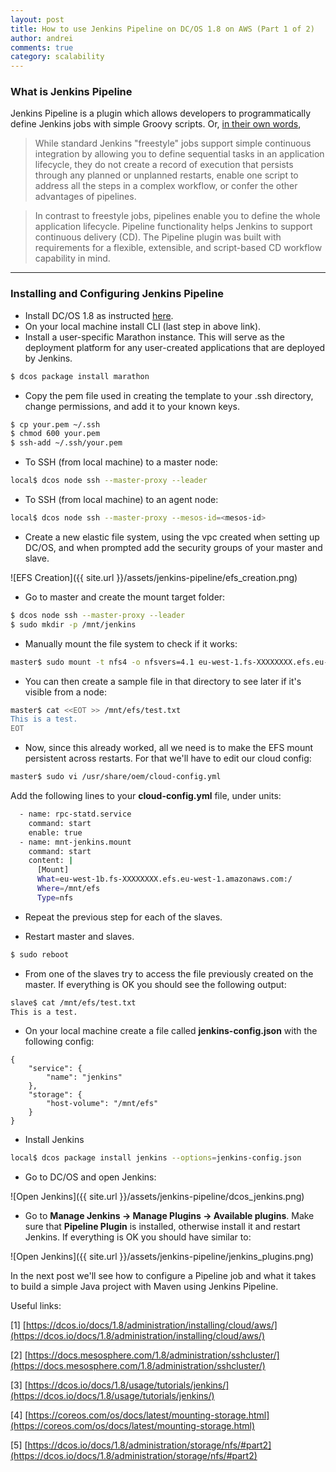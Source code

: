 ```yaml
---
layout: post
title: How to use Jenkins Pipeline on DC/OS 1.8 on AWS (Part 1 of 2)
author: andrei
comments: true
category: scalability
---
```


### What is Jenkins Pipeline

Jenkins Pipeline is a plugin which allows developers to programmatically define Jenkins jobs with simple Groovy scripts. Or, [in their own words](https://jenkins.io/doc/pipeline/),

> While standard Jenkins "freestyle" jobs support simple continuous integration by allowing you to define sequential tasks in an application lifecycle, they do not create a record of execution that persists through any planned or unplanned restarts, enable one script to address all the steps in a complex workflow, or confer the other advantages of pipelines.

> In contrast to freestyle jobs, pipelines enable you to define the whole application lifecycle. Pipeline functionality helps Jenkins to  support continuous delivery (CD). The Pipeline plugin was built with requirements for a flexible, extensible, and script-based CD workflow capability in mind.

----

### Installing and Configuring Jenkins Pipeline

* Install DC/OS 1.8 as instructed [here](https://dcos.io/docs/1.8/administration/installing/cloud/aws/).
* On your local machine install CLI (last step in above link).
* Install a user-specific Marathon instance. This will serve as the deployment platform for any user-created applications that are deployed by Jenkins.

```bash
$ dcos package install marathon
```

* Copy the pem file used in creating the template to your .ssh directory, change permissions, and add it to your known keys.

```bash
$ cp your.pem ~/.ssh
$ chmod 600 your.pem
$ ssh-add ~/.ssh/your.pem
```

* To SSH (from local machine) to a master node:

```bash
local$ dcos node ssh --master-proxy --leader
```
* To SSH (from local machine) to an agent node:

```bash
local$ dcos node ssh --master-proxy --mesos-id=<mesos-id>
```

* Create a new elastic file system, using the vpc created when setting up DC/OS, and when prompted add the security groups of your master and slave.

![EFS Creation]({{ site.url }}/assets/jenkins-pipeline/efs_creation.png)

* Go to master and create the mount target folder:

```bash
$ dcos node ssh --master-proxy --leader
$ sudo mkdir -p /mnt/jenkins
```

* Manually mount the file system to check if it works:

```bash
master$ sudo mount -t nfs4 -o nfsvers=4.1 eu-west-1.fs-XXXXXXXX.efs.eu-west-1.amazonaws.com:/ /mnt/efs
```

* You can then create a sample file in that directory to see later if it's visible from a node:

```bash
master$ cat <<EOT >> /mnt/efs/test.txt
This is a test.
EOT
```

* Now, since this already worked, all we need is to make the EFS mount persistent across restarts. For that we'll have to edit our cloud config:

```bash
master$ sudo vi /usr/share/oem/cloud-config.yml
```

Add the following lines to your **cloud-config.yml** file, under units:

```bash
  - name: rpc-statd.service
    command: start
    enable: true
  - name: mnt-jenkins.mount
    command: start
    content: |
      [Mount]
      What=eu-west-1b.fs-XXXXXXXX.efs.eu-west-1.amazonaws.com:/
      Where=/mnt/efs
      Type=nfs
```

* Repeat the previous step for each of the slaves.

* Restart master and slaves.

```bash
$ sudo reboot
```

* From one of the slaves try to access the file previously created on the master. If everything is OK you should see the following output:

```bash
slave$ cat /mnt/efs/test.txt
This is a test.
```

* On your local machine create a file called **jenkins-config.json** with the following config:

```
{
    "service": {
        "name": "jenkins"
    },
    "storage": {
        "host-volume": "/mnt/efs"
    }
}
```

* Install Jenkins

```bash
local$ dcos package install jenkins --options=jenkins-config.json
```

* Go to DC/OS and open Jenkins:

![Open Jenkins]({{ site.url }}/assets/jenkins-pipeline/dcos_jenkins.png)

* Go to **Manage Jenkins ->  Manage Plugins -> Available plugins**. Make sure that **Pipeline Plugin** is installed, otherwise install it and restart Jenkins. If everything is OK you should have similar to:

![Open Jenkins]({{ site.url }}/assets/jenkins-pipeline/jenkins_plugins.png)

In the next post we'll see how to configure a Pipeline job and what it takes to build a simple Java project with Maven using Jenkins Pipeline.

Useful links:

[1] [https://dcos.io/docs/1.8/administration/installing/cloud/aws/](https://dcos.io/docs/1.8/administration/installing/cloud/aws/)

[2] [https://docs.mesosphere.com/1.8/administration/sshcluster/](https://docs.mesosphere.com/1.8/administration/sshcluster/)

[3] [https://dcos.io/docs/1.8/usage/tutorials/jenkins/](https://dcos.io/docs/1.8/usage/tutorials/jenkins/)

[4] [https://coreos.com/os/docs/latest/mounting-storage.html](https://coreos.com/os/docs/latest/mounting-storage.html)

[5] [https://dcos.io/docs/1.8/administration/storage/nfs/#part2](https://dcos.io/docs/1.8/administration/storage/nfs/#part2)
